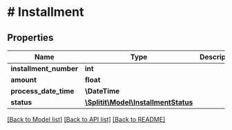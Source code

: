 # # Installment

## Properties

Name | Type | Description | Notes
------------ | ------------- | ------------- | -------------
**installment_number** | **int** |  |
**amount** | **float** |  |
**process_date_time** | **\DateTime** |  | [optional]
**status** | [**\Splitit\Model\InstallmentStatus**](InstallmentStatus.md) |  |

[[Back to Model list]](../../README.md#models) [[Back to API list]](../../README.md#endpoints) [[Back to README]](../../README.md)
